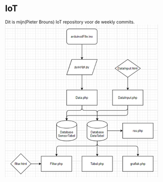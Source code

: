 # IoT
Dit is mijn(Pieter Brouns) IoT repository voor de weekly commits.
![Flowchart](Flowchart.png)
